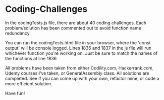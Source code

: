 # Coding-Challenges

In the codingTests.js file, there are about 40 coding challenges.
Each problem/solution has been commented out to avoid function name redundancy.

You can run the codingTests.html file in your browser, where the 'const output' will be console logged. 
Lines 1836 and 1837 in the js file will run whichever function you're working on. Just be sure to match the names of the functions at line 1836

All problems have been taken from either Codility.com, Hackerrank.com, Udemy courses I've taken, or GeneralAssembly class.
All solutions are completed. See if you can come up with your own, refactor mine, or code a more efficient solution.

Have fun!
